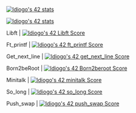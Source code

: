 [![ldiogo's 42 stats](https://badge.mediaplus.ma/greenbinary/ldiogo?1337Badge=off&UM6P=off)](https://github.com/oakoudad/badge42)

[![ldiogo's 42 stats](https://badge42.vercel.app/api/v2/cl9fqjhxz00160gjt64bdev8v/stats?cursusId=21&coalitionId=112)](https://github.com/JaeSeoKim/badge42)

Libft | [![ldiogo's 42 Libft Score](https://badge42.vercel.app/api/v2/cl9fqjhxz00160gjt64bdev8v/project/2530016)](https://github.com/lourencoatanasio/libft.git)

Ft_printf | [![ldiogo's 42 ft_printf Score](https://badge42.vercel.app/api/v2/cl9fqjhxz00160gjt64bdev8v/project/2629427)](https://github.com/lourencoatanasio/printf.git)

Get_next_line | [![ldiogo's 42 get_next_line Score](https://badge42.vercel.app/api/v2/cl9fqjhxz00160gjt64bdev8v/project/2632667)](https://github.com/lourencoatanasio/get_next_line.git)

Born2beRoot | [![ldiogo's 42 Born2beroot Score](https://badge42.vercel.app/api/v2/cl9fqjhxz00160gjt64bdev8v/project/2860268)](https://github.com/JaeSeoKim/badge42)

Minitalk | [![ldiogo's 42 minitalk Score](https://badge42.vercel.app/api/v2/cl9fqjhxz00160gjt64bdev8v/project/3006940)](https://github.com/JaeSeoKim/badge42)

So_long | [![ldiogo's 42 so_long Score](https://badge42.vercel.app/api/v2/cl9fqjhxz00160gjt64bdev8v/project/2918069)](https://github.com/JaeSeoKim/badge42)

Push_swap | [![ldiogo's 42 push_swap Score](https://badge42.vercel.app/api/v2/cl9fqjhxz00160gjt64bdev8v/project/3006941)](https://github.com/JaeSeoKim/badge42)


